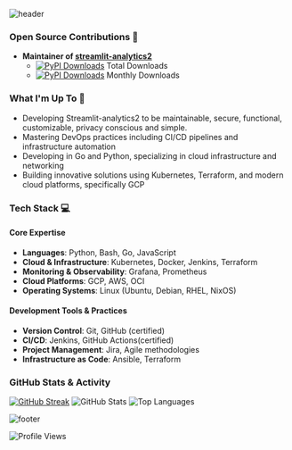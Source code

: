 ![header](https://capsule-render.vercel.app/api?type=waving&color=timeGradient&height=200&section=header&text=Hi%20there,%20I%20am%20444B%20👋&fontSize=55&&fontAlignY=35)

### Open Source Contributions 🚀
- **Maintainer of [streamlit-analytics2](https://github.com/444B/streamlit-analytics2)**
  - [![PyPI Downloads](https://static.pepy.tech/badge/streamlit-analytics2)](https://pepy.tech/projects/streamlit-analytics2) Total Downloads
  - [![PyPI Downloads](https://static.pepy.tech/badge/streamlit-analytics2/month)](https://pepy.tech/projects/streamlit-analytics2) Monthly Downloads

### What I'm Up To 🔭
- Developing Streamlit-analytics2 to be maintainable, secure, functional, customizable, privacy conscious and simple.
- Mastering DevOps practices including CI/CD pipelines and infrastructure automation
- Developing in Go and Python, specializing in cloud infrastructure and networking
- Building innovative solutions using Kubernetes, Terraform, and modern cloud platforms, specifically GCP

### Tech Stack 💻

#### Core Expertise
- **Languages**: Python, Bash, Go, JavaScript
- **Cloud & Infrastructure**: Kubernetes, Docker, Jenkins, Terraform
- **Monitoring & Observability**: Grafana, Prometheus
- **Cloud Platforms**: GCP, AWS, OCI
- **Operating Systems**: Linux (Ubuntu, Debian, RHEL, NixOS)

#### Development Tools & Practices
- **Version Control**: Git, GitHub (certified)
- **CI/CD**: Jenkins, GitHub Actions(certified)
- **Project Management**: Jira, Agile methodologies
- **Infrastructure as Code**: Ansible, Terraform

### GitHub Stats & Activity
[![GitHub Streak](https://github-readme-streak-stats.herokuapp.com?user=444B&theme=highcontrast&date_format=j%20M%5B%20Y%5D&fire=DD2727)](https://git.io/streak-stats)
![GitHub Stats](https://github-readme-stats.vercel.app/api?username=444B&show_icons=true&theme=dark)
![Top Languages](https://github-readme-stats.vercel.app/api/top-langs/?username=444B&layout=compact&theme=dark)

![footer](https://capsule-render.vercel.app/api?type=waving&color=timeGradient&height=150&section=footer&text=Let's%20Build%20Something%20Amazing%20Together!&fontSize=35&fontAlignY=75)

<img src="https://komarev.com/ghpvc/?username=444B&color=0e75b6&style=flat&&label=Profile+Views" alt="Profile Views" style="display: inline-block"/>
